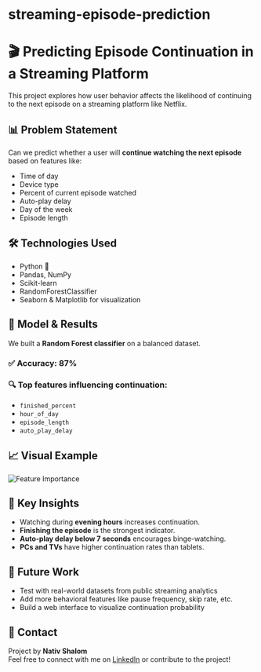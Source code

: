 # streaming-episode-prediction
# 🎬 Predicting Episode Continuation in a Streaming Platform

This project explores how user behavior affects the likelihood of continuing to the next episode on a streaming platform like Netflix.

## 📊 Problem Statement

Can we predict whether a user will **continue watching the next episode** based on features like:

- Time of day
- Device type
- Percent of current episode watched
- Auto-play delay
- Day of the week
- Episode length

## 🛠️ Technologies Used

- Python 🐍
- Pandas, NumPy
- Scikit-learn
- RandomForestClassifier
- Seaborn & Matplotlib for visualization

## 🧪 Model & Results

We built a **Random Forest classifier** on a balanced dataset.

### ✅ Accuracy: **87%**
### 🔍 Top features influencing continuation:
- `finished_percent`
- `hour_of_day`
- `episode_length`
- `auto_play_delay`

## 📈 Visual Example

![Feature Importance](feature_importance_chart.png)  <!-- העלה את התמונה לגיטהאב ושם אותה בשם הזה -->

## 🧠 Key Insights

- Watching during **evening hours** increases continuation.
- **Finishing the episode** is the strongest indicator.
- **Auto-play delay below 7 seconds** encourages binge-watching.
- **PCs and TVs** have higher continuation rates than tablets.

## 🚀 Future Work

- Test with real-world datasets from public streaming analytics
- Add more behavioral features like pause frequency, skip rate, etc.
- Build a web interface to visualize continuation probability

## 🤝 Contact

Project by **Nativ Shalom**  
Feel free to connect with me on [LinkedIn](https://www.linkedin.com/) or contribute to the project!
